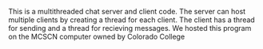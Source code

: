 This is a multithreaded chat server and client code. The server can host multiple clients by creating a thread for each client. The client has a thread for sending and a thread for recieving messages. We hosted this program on the MCSCN computer owned by Colorado College
